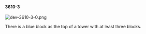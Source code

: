 #### 3610-3
![dev-3610-3-0.png](https://github.com/lil-lab/nlvr/raw/master/nlvr/dev/images/0/dev-3610-3-0.png "dev-3610-3-0.png")

There is a blue block as the top of a tower with at least three blocks.